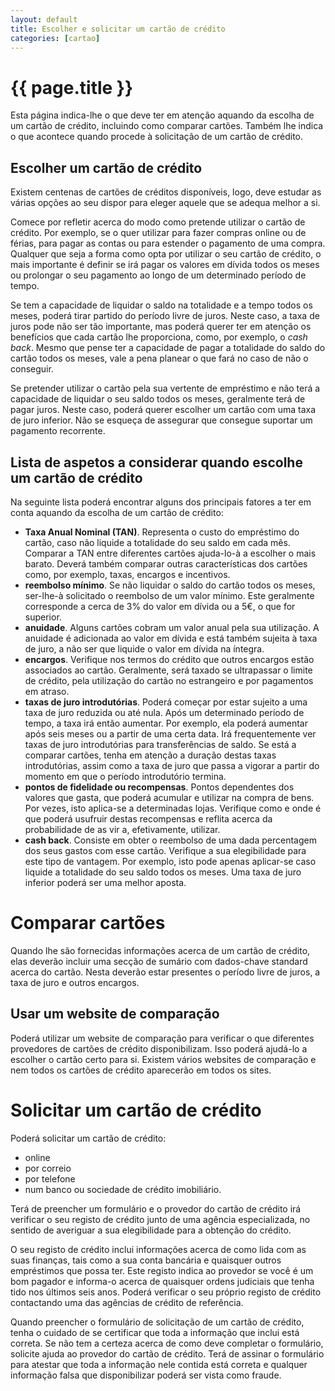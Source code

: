 ```yaml
---
layout: default
title: Escolher e solicitar um cartão de crédito
categories: [cartao]
---
```


# {{ page.title }}

Esta página indica-lhe o que deve ter em atenção aquando da escolha de um cartão de crédito, incluindo como comparar cartões. Também lhe indica o que acontece quando procede à solicitação de um cartão de crédito.

## Escolher um cartão de crédito

Existem centenas de cartões de créditos disponíveis, logo, deve estudar as várias opções ao seu dispor para eleger aquele que se adequa melhor a si.

Comece por refletir acerca do modo como pretende utilizar o cartão de crédito. Por exemplo, se o quer utilizar para fazer compras online ou de férias, para pagar as contas ou para estender o pagamento de uma compra. Qualquer que seja a forma como opta por utilizar o seu cartão de crédito, o mais importante é definir se irá pagar os valores em dívida todos os meses ou prolongar o seu pagamento ao longo de um determinado período de tempo.

Se tem a capacidade de liquidar o saldo na totalidade e a tempo todos os meses, poderá tirar partido do período livre de juros. Neste caso, a taxa de juros pode não ser tão importante, mas poderá querer ter em atenção os benefícios que cada cartão lhe proporciona, como, por exemplo, o _cash back_. Mesmo que pense ter a capacidade de pagar a totalidade do saldo do cartão todos os meses, vale a pena planear o que fará no caso de não o conseguir.

Se pretender utilizar o cartão pela sua vertente de empréstimo e não terá a capacidade de liquidar o seu saldo todos os meses, geralmente terá de pagar juros. Neste caso, poderá querer escolher um cartão com uma taxa de juro inferior. Não se esqueça de assegurar que consegue suportar um pagamento recorrente.

## Lista de aspetos a considerar quando escolhe um cartão de crédito

Na seguinte lista poderá encontrar alguns dos principais fatores a ter em conta aquando da escolha de um cartão de crédito:

* __Taxa Anual Nominal (TAN)__. Representa o custo do empréstimo do cartão, caso não liquide a totalidade do seu saldo em cada mês. Comparar a TAN entre diferentes cartões ajuda-lo-à a escolher o mais barato. Deverá também comparar outras características dos cartões como, por exemplo, taxas, encargos e incentivos.
* __reembolso mínimo__. Se não liquidar o saldo do cartão todos os meses, ser-lhe-à solicitado o reembolso de um valor mínimo. Este geralmente corresponde a cerca de 3% do valor em dívida ou a 5€, o que for superior.
* __anuidade__. Alguns cartões cobram um valor anual pela sua utilização. A anuidade é adicionada ao valor em dívida e está também sujeita à taxa de juro, a não ser que liquide o valor em dívida na íntegra.
* __encargos__. Verifique nos termos do crédito que outros encargos estão associados ao cartão. Geralmente, será taxado se ultrapassar o limite de crédito, pela utilização do cartão no estrangeiro e por pagamentos em atraso.
* __taxas de juro introdutórias__. Poderá começar por estar sujeito a uma taxa de juro reduzida ou até nula. Após um determinado período de tempo, a taxa irá então aumentar. Por exemplo, ela poderá aumentar após seis meses ou a partir de uma certa data. Irá frequentemente ver taxas de juro introdutórias para transferências de saldo. Se está a comparar cartões, tenha em atenção a duração destas taxas introdutórias, assim como a taxa de juro que passa a vigorar a partir do momento em que o período introdutório termina.
* __pontos de fidelidade ou recompensas__. Pontos dependentes dos valores que gasta, que poderá acumular e utilizar na compra de bens. Por vezes, isto aplica-se a determinadas lojas. Verifique como e onde é que poderá usufruir destas recompensas e  reflita acerca da probabilidade de as vir a, efetivamente, utilizar.
* __cash back__. Consiste em obter o reembolso de uma dada percentagem dos seus gastos com esse cartão. Verifique a sua elegibilidade para este tipo de vantagem. Por exemplo, isto pode apenas aplicar-se caso liquide a totalidade do seu saldo todos os meses. Uma taxa de juro inferior poderá ser uma melhor aposta.

# Comparar cartões

Quando lhe são fornecidas informações acerca de um cartão de crédito, elas deverão incluir uma secção de sumário com dados-chave standard acerca do cartão. Nesta deverão estar presentes o período livre de juros, a taxa de juro e outros encargos.

## Usar um website de comparação

Poderá utilizar um website de comparação para verificar o que diferentes provedores de cartões de crédito disponibilizam. Isso poderá ajudá-lo a escolher o cartão certo para si. Existem vários websites de comparação e nem todos os cartões de crédito aparecerão em todos os sites.

# Solicitar um cartão de crédito

Poderá solicitar um cartão de crédito:

* online
* por correio
* por telefone
* num banco ou sociedade de crédito imobiliário.

Terá de preencher um formulário e o provedor do cartão de crédito irá verificar o seu registo de crédito junto de uma agência especializada, no sentido de averiguar a sua elegibilidade para a obtenção do crédito.

O seu registo de crédito inclui informações acerca de como lida com as suas finanças, tais como a sua conta bancária e quaisquer outros empréstimos que possa ter. Este registo indica ao provedor se você é um bom pagador e informa-o acerca de quaisquer ordens judiciais que tenha tido nos últimos seis anos. Poderá verificar o seu próprio registo de crédito contactando uma das agências de crédito de referência.

Quando preencher o formulário de solicitação de um cartão de crédito, tenha o cuidado de se certificar que toda a informação que inclui está correta. Se não tem a certeza acerca de como deve completar o formulário, solicite ajuda ao provedor do cartão de crédito. Terá de assinar o formulário para atestar que toda a informação nele contida está correta e qualquer informação falsa que disponibilizar poderá ser vista como fraude.

